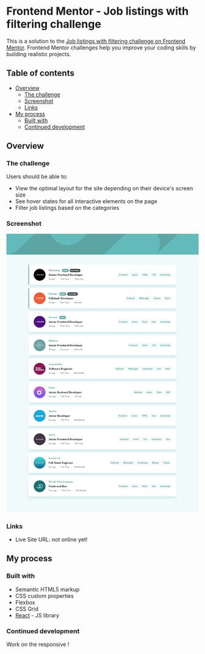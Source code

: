 
# Frontend Mentor - Job listings with filtering challenge

This is a solution to the [Job listings with filtering challenge on Frontend Mentor](https://www.frontendmentor.io/challenges/job-listings-with-filtering-ivstIPCt). Frontend Mentor challenges help you improve your coding skills by building realistic projects. 

## Table of contents

- [Overview](#overview)
  - [The challenge](#the-challenge)
  - [Screenshot](#screenshot)
  - [Links](#links)
- [My process](#my-process)
  - [Built with](#built-with)
  - [Continued development](#continued-development)

## Overview

### The challenge

Users should be able to:

- View the optimal layout for the site depending on their device's screen size
- See hover states for all interactive elements on the page
- Filter job listings based on the categories

### Screenshot

![Preview](https://github.com/CecileHonnorat/jobListing-challenge/blob/master/public/desktop-design.jpg)


### Links

- Live Site URL: not online yet! []()

## My process

### Built with

- Semantic HTML5 markup
- CSS custom properties
- Flexbox
- CSS Grid
- [React](https://reactjs.org/) - JS library


### Continued development

Work on the responsive ! 

